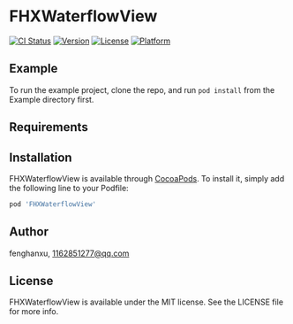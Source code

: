 # FHXWaterflowView

[![CI Status](https://img.shields.io/travis/fenghanxu/FHXWaterflowView.svg?style=flat)](https://travis-ci.org/fenghanxu/FHXWaterflowView)
[![Version](https://img.shields.io/cocoapods/v/FHXWaterflowView.svg?style=flat)](https://cocoapods.org/pods/FHXWaterflowView)
[![License](https://img.shields.io/cocoapods/l/FHXWaterflowView.svg?style=flat)](https://cocoapods.org/pods/FHXWaterflowView)
[![Platform](https://img.shields.io/cocoapods/p/FHXWaterflowView.svg?style=flat)](https://cocoapods.org/pods/FHXWaterflowView)

## Example

To run the example project, clone the repo, and run `pod install` from the Example directory first.

## Requirements

## Installation

FHXWaterflowView is available through [CocoaPods](https://cocoapods.org). To install
it, simply add the following line to your Podfile:

```ruby
pod 'FHXWaterflowView'
```

## Author

fenghanxu, 1162851277@qq.com

## License

FHXWaterflowView is available under the MIT license. See the LICENSE file for more info.
